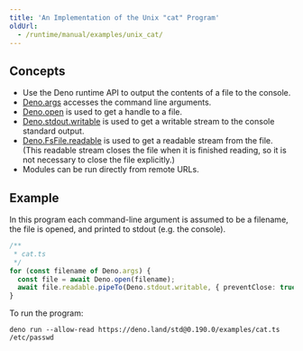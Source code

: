 ```yaml
---
title: 'An Implementation of the Unix "cat" Program'
oldUrl:
  - /runtime/manual/examples/unix_cat/
---
```


## Concepts

- Use the Deno runtime API to output the contents of a file to the console.
- [Deno.args](https://docs.deno.com/api/deno/~/Deno.args) accesses the command
  line arguments.
- [Deno.open](https://docs.deno.com/api/deno/~/Deno.open) is used to get a
  handle to a file.
- [Deno.stdout.writable](https://docs.deno.com/api/deno/~/Deno.stdout)
  is used to get a writable stream to the console standard output.
- [Deno.FsFile.readable](https://docs.deno.com/api/deno/~/Deno.FsFile#property_readable)
  is used to get a readable stream from the file. (This readable stream closes
  the file when it is finished reading, so it is not necessary to close the file
  explicitly.)
- Modules can be run directly from remote URLs.

## Example

In this program each command-line argument is assumed to be a filename, the file
is opened, and printed to stdout (e.g. the console).

```ts
/**
 * cat.ts
 */
for (const filename of Deno.args) {
  const file = await Deno.open(filename);
  await file.readable.pipeTo(Deno.stdout.writable, { preventClose: true });
}
```

To run the program:

```shell
deno run --allow-read https://deno.land/std@0.190.0/examples/cat.ts /etc/passwd
```
